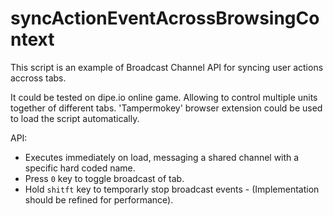 # syncActionEventAcrossBrowsingContext

This script is an example of Broadcast Channel API for syncing user actions accross tabs. 

It could be tested on dipe.io online game. Allowing to control multiple units together of different tabs. 'Tampermokey' browser extension could be used to load the script automatically.

API:  
  - Executes immediately on load, messaging a shared channel with a specific hard coded name.
  - Press `0` key to toggle broadcast of tab. 
  - Hold `shitft` key to temporarly stop broadcast events - (Implementation should be refined for performance).
